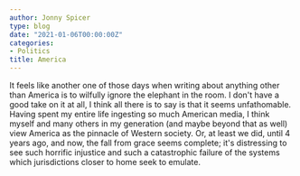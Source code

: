 ```yaml
---
author: Jonny Spicer
type: blog
date: "2021-01-06T00:00:00Z"
categories:
- Politics
title: America
---
```

It feels like another one of those days when writing about anything other than America is to wilfully ignore the elephant in the room. I don't have a good take on it at all, I think
all there is to say is that it seems unfathomable. Having spent my entire life ingesting so much American media, I think myself and many others in my generation (and maybe
beyond that as well) view America as the pinnacle of Western society. Or, at least we did, until 4 years ago, and now, the fall from grace seems complete; it's distressing to see
such horrific injustice and such a catastrophic failure of the systems which jurisdictions closer to home seek to emulate.

